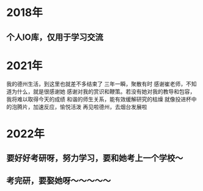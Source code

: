 # 2018年

## 个人IO库，仅用于学习交流

# 2021年

我的德州生活，到这里也就差不多结束了
三年一瞬，聚散有时
感谢崔老师，不知道为什么，就是很感谢她
感谢对我的赏识和鞭策。若没有她对我的教导和包容，我将难以取得今天的成绩
和谐的师生关系，能有效缓解研究的枯燥
就像投进杯中的泡腾片，加速反应，愉悦活泼
再见啦德州，去烟台发展啦

# 2022年

## 要好好考研呀，努力学习，要和她考上一个学校～

## 考完研，要娶她呀～～～～～